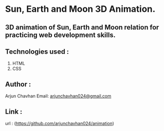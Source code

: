 # Sun, Earth and Moon 3D Animation.

## 3D animation of Sun, Earth and Moon relation for practicing web development skills.

## Technologies used :
   1. HTML
   2. CSS

## Author :
   Arjun Chavhan
   Email: arjunchavhan024@gmail.com

## Link :
   url : (https://github.com/arjunchavhan024/animation)


